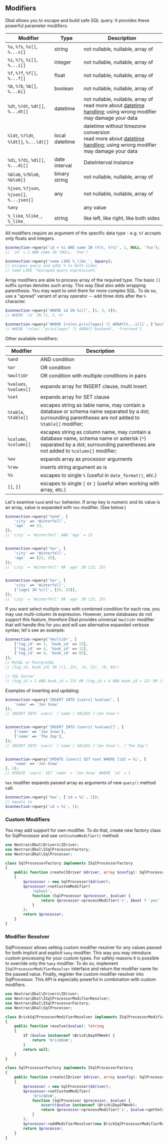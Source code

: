 ## Modifiers

Dbal allows you to escape and build safe SQL query. It provides these powerful parameter modifiers:

| Modifier                                   | Type           | Description
|--------------------------------------------|----------------|------------
| `%s`, `%?s`, `%s[]`, `%...s[]`             | string         | not nullable, nullable, array of
| `%i`, `%?i`, `%i[]`, `%...i[]`             | integer        | not nullable, nullable, array of
| `%f`, `%?f`, `%f[]`, `%...f[]`             | float          | not nullable, nullable, array of
| `%b`, `%?b`, `%b[]`, `%...b[]`             | boolean        | not nullable, nullable, array of
| `%dt`, `%?dt`, `%dt[]`, `%...dt[]`         | datetime       | not nullable, nullable, array of<br>read more about [datetime handling](datetime); using wrong modifier may damage your data
| `%ldt`, `%?ldt`, `%ldt[]`, `%...ldt[]`     | local datetime | datetime without timezone conversion<br>read more about [datetime handling](datetime);  using wrong modifier may damage your data
| `%di`, `%?di`, `%di[]`, `%...di[]`         | date interval  | DateInterval instance
| `%blob`, `%?blob`, `%blob[]`               | binary string  | not nullable, nullable, array of
| `%json`, `%?json`, `%json[]`, `%...json[]` | any            | not nullable, nullable, array of
| `%any             `                        |                | any value
| `%_like`, `%like_`, `%_like_`              | string         | like left, like right, like both sides

All modifiers require an argument of the specific data type - e.g. `%f` accepts only floats and integers.

```php
$connection->query('id = %i AND name IN (%?s, %?s)', 1, NULL, 'foo');
// `id` = 1 AND name IN (NULL, 'foo')

$connection->query('name LIKE %_like_', $query);
// escapes query and adds % to both sides
// name LIKE '%escaped query expression%'
```

Array modifiers are able to process array of the required type. The basic `[]` suffix syntax denotes such array. This way Dbal also adds wrapping parenthesis. You may want to omit them for more complex SQL. To do so, use a "spread" variant of array operator -- add three dots after the `%` character.

```php
$connection->query('WHERE id IN %i[]', [1, 3, 4]);
// WHERE `id` IN (1, 3, 4)

$connection->query('WHERE [roles.privileges] ?| ARRAY[%...s[]]', ['backend', 'frontend']);
// WHERE "roles"."privileges" ?| ARRAY['backend', 'frontend']
```

Other available modifiers:

| Modifier                 | Description
|--------------------------|------------
| `%and`                   | AND condition
| `%or`                    | OR condition
| `%multiOr`               | OR condition with multiple conditions in pairs
| `%values`, `%values[]`   | expands array for INSERT clause, multi insert
| `%set`                   | expands array for SET clause
| `%table`, `%table[]`     | escapes string as table name, may contain a database or schema name separated by a dot; surrounding parentheses are not added to `%table[]` modifier;
| `%column`, `%column[]`   | escapes string as column name, may contain a database name, schema name or asterisk (`*`) separated by a dot; surrounding parentheses are not added to `%column[]` modifier;
| `%ex`                    | expands array as processor arguments
| `%raw`                   | inserts string argument as is
| `%%`                     | escapes to single `%` (useful in `date_format()`, etc.)
| `[[`, `]]`               | escapes to single `[` or `]` (useful when working with array, etc.)

Let's examine `%and` and `%or` behavior. If array key is numeric and its value is an array, value is expanded with `%ex` modifier. (See below.)

```php
$connection->query('%and', [
	'city' => 'Winterfell',
	'age'  => 23,
]);
// `city` = 'Winterfell' AND `age` = 23


$connection->query('%or', [
	'city' => 'Winterfell',
	'age'  => [23, 25],
]);
// `city` = 'Winterfell' OR `age` IN (23, 25)


$connection->query('%or', [
	'city' => 'Winterfell',
	['[age] IN %i[]', [23, 25]],
]);
// `city` = 'Winterfell' OR `age` IN (23, 25)
```

If you want select multiple rows with combined condition for each row, you may use multi-column `IN` expression. However, some databases do not support this feature, therefore Dbal provides universal `%multiOr` modifier that will handle this for you and will use alternative expanded verbose syntax; let's see an example:

```php
$connection->query('%multiOr', [
	['tag_id' => 1, 'book_id' => 23],
	['tag_id' => 4, 'book_id' => 12],
	['tag_id' => 9, 'book_id' => 83],
]);
// MySQL or PostgreSQL
// (tag_id, book_id) IN ((1, 23), (4, 12), (9, 83))

// SQL Server
// (tag_id = 1 AND book_id = 23) OR (tag_id = 4 AND book_id = 12) OR (tag_id = 9 AND book_id = 83)
```

Examples of inserting and updating:

```php
$connection->query('INSERT INTO [users] %values', [
    'name' => 'Jon Snow'
]);
// INSERT INTO `users` (`name`) VALUES ('Jon Snow')


$connection->query('INSERT INTO [users] %values[]', [
    ['name' => 'Jon Snow'],
    ['name' => 'The Imp'],
]);
// INSERT INTO `users` (`name`) VALUES ('Jon Snow'), ('The Imp')


$connection->query('UPDATE [users] SET %set WHERE [id] = %i', [
    'name' => 'Jon Snow'
], 1);
// UPDATE `users` SET `name` = 'Jon Snow' WHERE `id` = 1
```

`%ex` modifier expands passed array as arguments of new `query()` method call.

```php
$connection->query('%ex', ['id = %i', 1]);
// equals to
$connection->query('id = %i', 1);
```


### Custom Modifiers

You may add support for own modifier. To do that, create new factory class for SqlProcessor and use `setCustomModifier()` method:

```php
use Nextras\Dbal\Drivers\IDriver;
use Nextras\Dbal\ISqlProcessorFactory;
use Nextras\Dbal\SqlProcessor;

class SqlProcessorFactory implements ISqlProcessorFactory
{
	public function create(IDriver $driver, array $config): SqlProcessor
	{
		$processor = new SqlProcessor($driver);
		$processor->setCustomModifier(
		    'mybool',
		    function (SqlProcessor $processor, $value) {
			    return $processor->processModifier('s', $bool ? 'yes' : 'no');
		    }
		);
		return $processor;
	}
}
```

### Modifier Resolver

SqlProcessor allows setting custom modifier resolver for any values passed for both implicit and explicit `%any` modifier. This way you may introduce custom processing for your custom types. For safety reasons it is possible to override only the `%any` modifier. To do so, implement `ISqlProcessorModifierResolver` interface and return the modifier name for the passed value. Finally, register the custom modifier resolver into SqlProcessor. This API is especially powerful in combination with custom modifiers.

```php
use Nextras\Dbal\Drivers\IDriver;
use Nextras\Dbal\ISqlProcessorModifierResolver;
use Nextras\Dbal\ISqlProcessorFactory;
use Nextras\Dbal\SqlProcessor;

class BrickSqlProcessorModifierResolver implements ISqlProcessorModifierResolver
{
    public function resolve($value): ?string
    {
        if ($value instanceof \Brick\DayOfWeek) {
            return 'brickDoW';
        }
        return null;
    }
}

class SqlProcessorFactory implements ISqlProcessorFactory
{
	public function create(IDriver $driver, array $config): SqlProcessor
	{
		$processor = new SqlProcessor($driver);
		$processor->setCustomModifier(
		    'brickDoW',
		    function (SqlProcessor $processor, $value) {
		        assert($value instanceof \Brick\DayOfWeek);
			    return $processor->processModifier('s', $value->getValue());
		    }
		);
		$processor->addModifierResolver(new BrickSqlProcessorModifierResolver());
		return $processor;
	}
}
```
